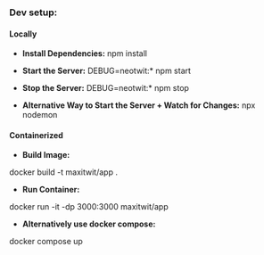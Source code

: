 ### Dev setup:

#### Locally

- **Install Dependencies:** 
npm install

- **Start the Server:** 
DEBUG=neotwit:* npm start

- **Stop the Server:** 
DEBUG=neotwit:* npm stop

- **Alternative Way to Start the Server + Watch for Changes:** 
npx nodemon

#### Containerized

- **Build Image:**

docker build -t maxitwit/app .

- **Run Container:**

docker run -it -dp 3000:3000 maxitwit/app

- **Alternatively use docker compose:**

docker compose up
